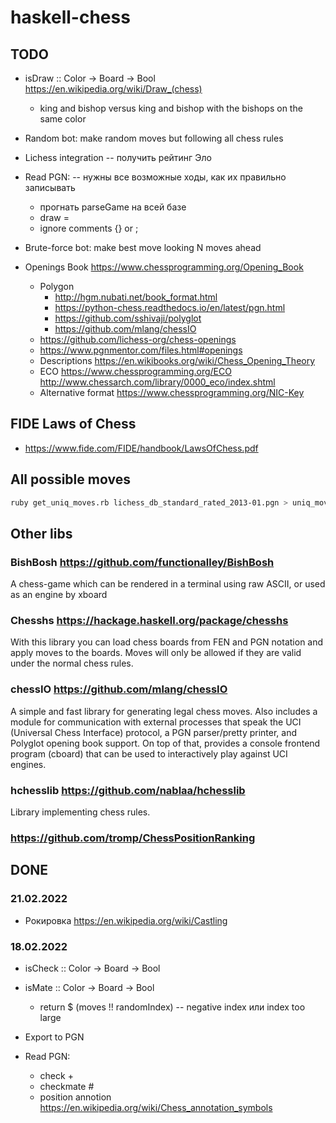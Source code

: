 # haskell-chess

## TODO

* isDraw :: Color -> Board -> Bool https://en.wikipedia.org/wiki/Draw_(chess)
  * king and bishop versus king and bishop with the bishops on the same color
* Random bot: make random moves but following all chess rules
* Lichess integration -- получить рейтинг Эло
* Read PGN: -- нужны все возможные ходы, как их правильно записывать
  * прогнать parseGame на всей базе
  * draw =
  * ignore comments {} or ;

* Brute-force bot: make best move looking N moves ahead

* Openings Book https://www.chessprogramming.org/Opening_Book
  * Polygon
    * http://hgm.nubati.net/book_format.html
    * https://python-chess.readthedocs.io/en/latest/pgn.html
    * https://github.com/sshivaji/polyglot
    * https://github.com/mlang/chessIO
  * https://github.com/lichess-org/chess-openings
  * https://www.pgnmentor.com/files.html#openings
  * Descriptions https://en.wikibooks.org/wiki/Chess_Opening_Theory
  * ECO https://www.chessprogramming.org/ECO http://www.chessarch.com/library/0000_eco/index.shtml
  * Alternative format https://www.chessprogramming.org/NIC-Key

## FIDE Laws of Chess

* https://www.fide.com/FIDE/handbook/LawsOfChess.pdf

## All possible moves

```sh
ruby get_uniq_moves.rb lichess_db_standard_rated_2013-01.pgn > uniq_moves.txt
```

## Other libs

### BishBosh https://github.com/functionalley/BishBosh

A chess-game which can be rendered in a terminal using raw ASCII, or used as an engine by xboard

### Chesshs https://hackage.haskell.org/package/chesshs

With this library you can load chess boards from FEN and PGN notation and apply moves to the boards. Moves will only be allowed if they are valid under the normal chess rules.

### chessIO https://github.com/mlang/chessIO

A simple and fast library for generating legal chess moves. Also includes a module for communication with external processes that speak the UCI (Universal Chess Interface) protocol, a PGN parser/pretty printer, and Polyglot opening book support. On top of that, provides a console frontend program (cboard) that can be used to interactively play against UCI engines.

### hchesslib https://github.com/nablaa/hchesslib

Library implementing chess rules.


### https://github.com/tromp/ChessPositionRanking


## DONE
### 21.02.2022
* Рокировка https://en.wikipedia.org/wiki/Castling

### 18.02.2022
* isCheck :: Color -> Board -> Bool
* isMate :: Color -> Board -> Bool
  * return $ (moves !! randomIndex) -- negative index или index too large
* Export to PGN

* Read PGN:
  + check +
  + checkmate #
  + position annotion https://en.wikipedia.org/wiki/Chess_annotation_symbols

